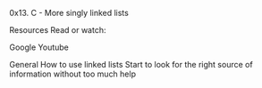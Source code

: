 0x13. C - More singly linked lists

Resources
Read or watch:

Google
Youtube

General
How to use linked lists
Start to look for the right source of information without too much help
